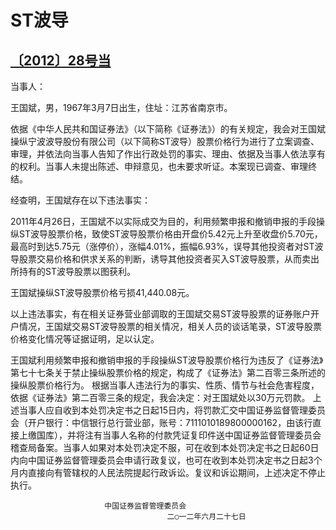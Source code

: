# ST波导

## [〔2012〕28号当](http://www.csrc.gov.cn/pub/zjhpublic/G00306212/201303/t20130321_222508.htm)


当事人：

王国斌，男，1967年3月7日出生，住址：江苏省南京市。

依据《中华人民共和国证券法》（以下简称《证券法》）的有关规定，我会对王国斌操纵宁波波导股份有限公司（以下简称ST波导）股票价格行为进行了立案调查、审理，并依法向当事人告知了作出行政处罚的事实、理由、依据及当事人依法享有的权利。当事人未提出陈述、申辩意见，也未要求听证。本案现已调查、审理终结。

经查明，王国斌存在以下违法事实：

2011年4月26日，王国斌不以实际成交为目的，利用频繁申报和撤销申报的手段操纵ST波导股票价格，致使ST波导股票价格由开盘价5.42元上升至收盘价5.70元，最高时到达5.75元（涨停价），涨幅4.01%，振幅6.93%，误导其他投资者对ST波导股票交易价格和供求关系的判断，诱导其他投资者买入ST波导股票，从而卖出所持有的ST波导股票以图获利。

王国斌操纵ST波导股票价格亏损41,440.08元。

以上违法事实，有在相关证券营业部调取的王国斌交易ST波导股票的证券账户开户情况，王国斌交易ST波导股票的相关情况，相关人员的谈话笔录，ST波导股票价格变化情况等证据证明，足以认定。

王国斌利用频繁申报和撤销申报的手段操纵ST波导股票价格行为违反了《证券法》第七十七条关于禁止操纵股票价格的规定，构成了《证券法》第二百零三条所述的操纵股票价格行为。
根据当事人违法行为的事实、性质、情节与社会危害程度，依据《证券法》第二百零三条的规定，我会决定：对王国斌处以30万元罚款。
上述当事人应自收到本处罚决定书之日起15日内，将罚款汇交中国证券监督管理委员会（开户银行：中信银行总行营业部，账号：7111010189800000162，由该行直接上缴国库），并将注有当事人名称的付款凭证复印件送中国证券监督管理委员会稽查局备案。当事人如果对本处罚决定不服，可在收到本处罚决定书之日起60日内向中国证券监督管理委员会申请行政复议，也可在收到本处罚决定书之日起3个月内直接向有管辖权的人民法院提起行政诉讼。复议和诉讼期间，上述决定不停止执行。



 
 
 
                         中国证券监督管理委员会
                                       二○一二年六月二十七日
